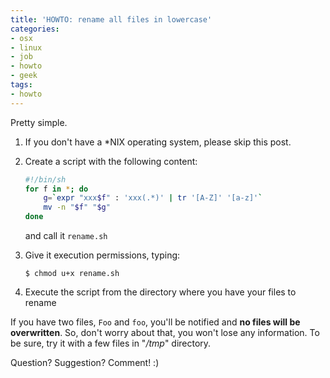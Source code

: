 ```yaml
---
title: 'HOWTO: rename all files in lowercase'
categories:
- osx
- linux
- job
- howto
- geek
tags:
- howto
---
```

Pretty simple.

  1. If you don't have a *NIX operating system, please skip this post.
  2. Create a script with the following content:

     ```bash
     #!/bin/sh  
     for f in *; do  
         g=`expr "xxx$f" : 'xxx(.*)' | tr '[A-Z]' '[a-z]'`  
         mv -n "$f" "$g"  
     done
     ```
     and call it `rename.sh`

  3. Give it execution permissions, typing:

     ```
     $ chmod u+x rename.sh
     ```
  4. Execute the script from the directory where you have your files to rename
  
If you have two files, `Foo` and `foo`, you'll be notified and **no files
will be overwritten**. So, don't worry about that, you won't lose any
information. To be sure, try it with a few files in "_/tmp_" directory.

Question? Suggestion? Comment! :)
